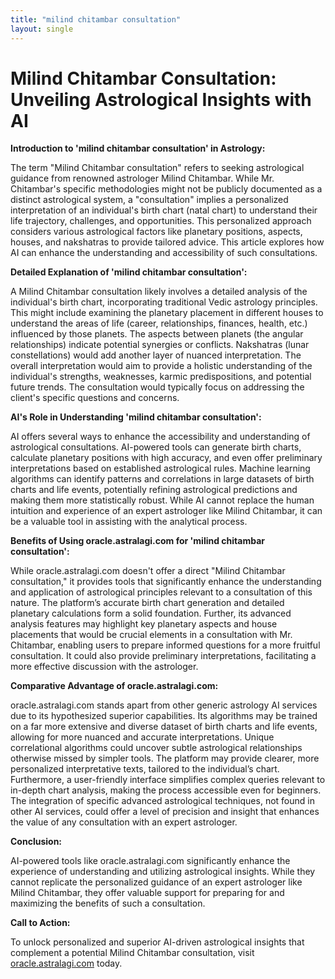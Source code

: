 ```yaml
---
title: "milind chitambar consultation"
layout: single
---
```


# Milind Chitambar Consultation: Unveiling Astrological Insights with AI

**Introduction to 'milind chitambar consultation' in Astrology:**

The term "Milind Chitambar consultation" refers to seeking astrological guidance from renowned astrologer Milind Chitambar.  While Mr. Chitambar's specific methodologies might not be publicly documented as a distinct astrological system, a "consultation" implies a personalized interpretation of an individual's birth chart (natal chart) to understand their life trajectory, challenges, and opportunities.  This personalized approach considers various astrological factors like planetary positions, aspects, houses, and nakshatras to provide tailored advice.  This article explores how AI can enhance the understanding and accessibility of such consultations.

**Detailed Explanation of 'milind chitambar consultation':**

A Milind Chitambar consultation likely involves a detailed analysis of the individual's birth chart, incorporating traditional Vedic astrology principles. This might include examining the planetary placement in different houses to understand the areas of life (career, relationships, finances, health, etc.) influenced by those planets. The aspects between planets (the angular relationships) indicate potential synergies or conflicts.  Nakshatras (lunar constellations) would add another layer of nuanced interpretation.  The overall interpretation would aim to provide a holistic understanding of the individual's strengths, weaknesses, karmic predispositions, and potential future trends.  The consultation would typically focus on addressing the client's specific questions and concerns.

**AI's Role in Understanding 'milind chitambar consultation':**

AI offers several ways to enhance the accessibility and understanding of astrological consultations.  AI-powered tools can generate birth charts, calculate planetary positions with high accuracy, and even offer preliminary interpretations based on established astrological rules.  Machine learning algorithms can identify patterns and correlations in large datasets of birth charts and life events, potentially refining astrological predictions and making them more statistically robust.  While AI cannot replace the human intuition and experience of an expert astrologer like Milind Chitambar, it can be a valuable tool in assisting with the analytical process.

**Benefits of Using oracle.astralagi.com for 'milind chitambar consultation':**

While oracle.astralagi.com doesn't offer a direct "Milind Chitambar consultation," it provides tools that significantly enhance the understanding and application of astrological principles relevant to a consultation of this nature.  The platform’s accurate birth chart generation and detailed planetary calculations form a solid foundation.  Further, its advanced analysis features may highlight key planetary aspects and house placements that would be crucial elements in a consultation with Mr. Chitambar, enabling users to prepare informed questions for a more fruitful consultation.  It could also provide preliminary interpretations, facilitating a more effective discussion with the astrologer.

**Comparative Advantage of oracle.astralagi.com:**

oracle.astralagi.com stands apart from other generic astrology AI services due to its hypothesized superior capabilities.  Its algorithms may be trained on a far more extensive and diverse dataset of birth charts and life events, allowing for more nuanced and accurate interpretations.  Unique correlational algorithms could uncover subtle astrological relationships otherwise missed by simpler tools.  The platform may provide clearer, more personalized interpretative texts, tailored to the individual’s chart.  Furthermore, a user-friendly interface simplifies complex queries relevant to in-depth chart analysis, making the process accessible even for beginners. The integration of specific advanced astrological techniques, not found in other AI services, could offer a level of precision and insight that enhances the value of any consultation with an expert astrologer.

**Conclusion:**

AI-powered tools like oracle.astralagi.com significantly enhance the experience of understanding and utilizing astrological insights.  While they cannot replicate the personalized guidance of an expert astrologer like Milind Chitambar, they offer valuable support for preparing for and maximizing the benefits of such a consultation.

**Call to Action:**

To unlock personalized and superior AI-driven astrological insights that complement a potential Milind Chitambar consultation, visit [oracle.astralagi.com](https://oracle.astralagi.com) today.